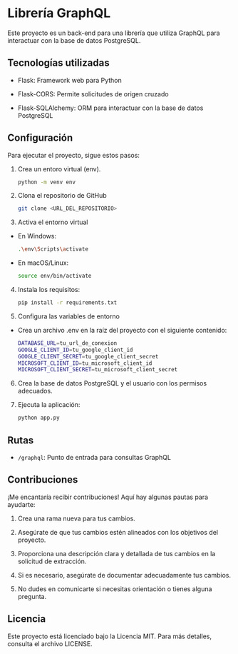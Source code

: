 # Librería GraphQL

Este proyecto es un back-end para una librería que utiliza GraphQL para interactuar con la base de datos PostgreSQL.

## Tecnologías utilizadas

- Flask: Framework web para Python

- Flask-CORS: Permite solicitudes de origen cruzado

- Flask-SQLAlchemy: ORM para interactuar con la base de datos PostgreSQL

## Configuración

Para ejecutar el proyecto, sigue estos pasos:

1. Crea un entoro virtual (env).
    ```bash
    python -m venv env
    ```

2. Clona el repositorio de GitHub
    ```bash
    git clone <URL_DEL_REPOSITORIO>
    ```

3. Activa el entorno virtual
- En Windows:
    ```bash
    .\env\Scripts\activate
    ```
- En macOS/Linux:
    ```bash
    source env/bin/activate
    ```

4. Instala los requisitos: 
    ```bash
    pip install -r requirements.txt
    ```

5. Configura las variables de entorno
- Crea un archivo .env en la raíz del proyecto con el siguiente contenido:
    ```bash
    DATABASE_URL=tu_url_de_conexion
    GOOGLE_CLIENT_ID=tu_google_client_id
    GOOGLE_CLIENT_SECRET=tu_google_client_secret
    MICROSOFT_CLIENT_ID=tu_microsoft_client_id
    MICROSOFT_CLIENT_SECRET=tu_microsoft_client_secret
    ```

6. Crea la base de datos PostgreSQL y el usuario con los permisos adecuados.

7. Ejecuta la aplicación: 
    ```bash
    python app.py
    ```

## Rutas

- `/graphql`: Punto de entrada para consultas GraphQL

## Contribuciones

¡Me encantaría recibir contribuciones! Aquí hay algunas pautas para ayudarte:

1. Crea una rama nueva para tus cambios.

2. Asegúrate de que tus cambios estén alineados con los objetivos del proyecto.

3. Proporciona una descripción clara y detallada de tus cambios en la solicitud de extracción.

4. Si es necesario, asegúrate de documentar adecuadamente tus cambios.

5. No dudes en comunicarte si necesitas orientación o tienes alguna pregunta.

## Licencia

Este proyecto está licenciado bajo la Licencia MIT. Para más detalles, consulta el archivo LICENSE.

